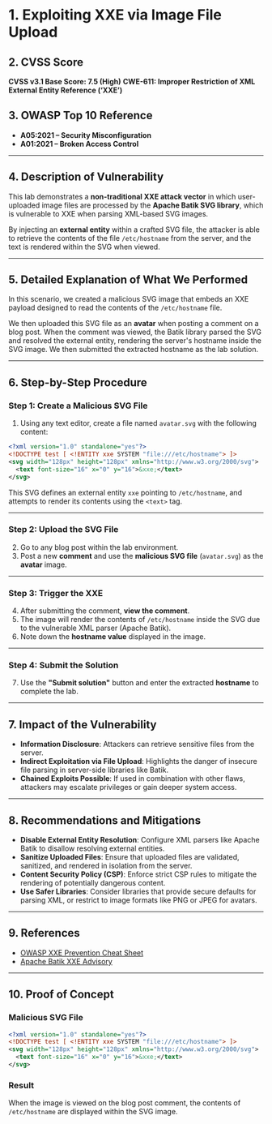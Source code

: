 
# 1. Exploiting XXE via Image File Upload

## 2. CVSS Score

**CVSS v3.1 Base Score: 7.5 (High)**
**CWE-611: Improper Restriction of XML External Entity Reference (‘XXE’)**

## 3. OWASP Top 10 Reference

* **A05:2021 – Security Misconfiguration**
* **A01:2021 – Broken Access Control**

---

## 4. Description of Vulnerability

This lab demonstrates a **non-traditional XXE attack vector** in which user-uploaded image files are processed by the **Apache Batik SVG library**, which is vulnerable to XXE when parsing XML-based SVG images.

By injecting an **external entity** within a crafted SVG file, the attacker is able to retrieve the contents of the file `/etc/hostname` from the server, and the text is rendered within the SVG when viewed.

---

## 5. Detailed Explanation of What We Performed

In this scenario, we created a malicious SVG image that embeds an XXE payload designed to read the contents of the `/etc/hostname` file.

We then uploaded this SVG file as an **avatar** when posting a comment on a blog post. When the comment was viewed, the Batik library parsed the SVG and resolved the external entity, rendering the server's hostname inside the SVG image. We then submitted the extracted hostname as the lab solution.

---

## 6. Step-by-Step Procedure

### Step 1: Create a Malicious SVG File

1. Using any text editor, create a file named `avatar.svg` with the following content:

```xml
<?xml version="1.0" standalone="yes"?>
<!DOCTYPE test [ <!ENTITY xxe SYSTEM "file:///etc/hostname"> ]>
<svg width="128px" height="128px" xmlns="http://www.w3.org/2000/svg">
  <text font-size="16" x="0" y="16">&xxe;</text>
</svg>
```

This SVG defines an external entity `xxe` pointing to `/etc/hostname`, and attempts to render its contents using the `<text>` tag.

---

### Step 2: Upload the SVG File

2. Go to any blog post within the lab environment.
3. Post a new **comment** and use the **malicious SVG file** (`avatar.svg`) as the **avatar** image.

---

### Step 3: Trigger the XXE

4. After submitting the comment, **view the comment**.
5. The image will render the contents of `/etc/hostname` inside the SVG due to the vulnerable XML parser (Apache Batik).
6. Note down the **hostname value** displayed in the image.

---

### Step 4: Submit the Solution

7. Use the **"Submit solution"** button and enter the extracted **hostname** to complete the lab.

---

## 7. Impact of the Vulnerability

* **Information Disclosure**: Attackers can retrieve sensitive files from the server.
* **Indirect Exploitation via File Upload**: Highlights the danger of insecure file parsing in server-side libraries like Batik.
* **Chained Exploits Possible**: If used in combination with other flaws, attackers may escalate privileges or gain deeper system access.

---

## 8. Recommendations and Mitigations

* **Disable External Entity Resolution**: Configure XML parsers like Apache Batik to disallow resolving external entities.
* **Sanitize Uploaded Files**: Ensure that uploaded files are validated, sanitized, and rendered in isolation from the server.
* **Content Security Policy (CSP)**: Enforce strict CSP rules to mitigate the rendering of potentially dangerous content.
* **Use Safer Libraries**: Consider libraries that provide secure defaults for parsing XML, or restrict to image formats like PNG or JPEG for avatars.

---

## 9. References

* [OWASP XXE Prevention Cheat Sheet](https://cheatsheetseries.owasp.org/cheatsheets/XML_External_Entity_Prevention_Cheat_Sheet.html)
* [Apache Batik XXE Advisory](https://nvd.nist.gov/vuln/detail/CVE-2018-8013)

---

## 10. Proof of Concept

### Malicious SVG File

```xml
<?xml version="1.0" standalone="yes"?>
<!DOCTYPE test [ <!ENTITY xxe SYSTEM "file:///etc/hostname"> ]>
<svg width="128px" height="128px" xmlns="http://www.w3.org/2000/svg">
  <text font-size="16" x="0" y="16">&xxe;</text>
</svg>
```

### Result

When the image is viewed on the blog post comment, the contents of `/etc/hostname` are displayed within the SVG image.

